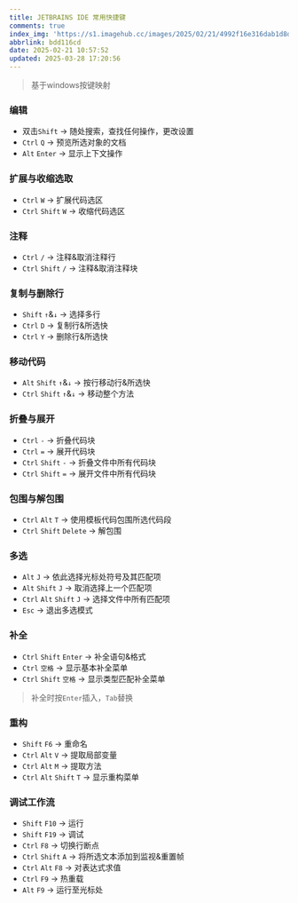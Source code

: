 ```yaml
---
title: JETBRAINS IDE 常用快捷键
comments: true
index_img: 'https://s1.imagehub.cc/images/2025/02/21/4992f16e316dab1d8dc226f3c2581239.jpg'
abbrlink: bdd116cd
date: 2025-02-21 10:57:52
updated: 2025-03-28 17:20:56
---
```


> 基于windows按键映射

### 编辑

* 双击`Shift` -> 随处搜索，查找任何操作，更改设置
* `Ctrl` `Q` -> 预览所选对象的文档
* `Alt` `Enter` -> 显示上下文操作

### 扩展与收缩选取

* `Ctrl` `W` -> 扩展代码选区
* `Ctrl` `Shift` `W` -> 收缩代码选区

### 注释
* `Ctrl` `/` -> 注释&取消注释行
* `Ctrl` `Shift` `/` -> 注释&取消注释块

### 复制与删除行
* `Shift` `↑`&`↓`  -> 选择多行
* `Ctrl` `D` -> 复制行&所选快
* `Ctrl` `Y` -> 删除行&所选快

### 移动代码
* `Alt` `Shift` `↑`&`↓` -> 按行移动行&所选快
* `Ctrl` `Shift` `↑`&`↓` -> 移动整个方法

### 折叠与展开
* `Ctrl` `-` -> 折叠代码块
* `Ctrl` `=` -> 展开代码块
* `Ctrl` `Shift` `-` -> 折叠文件中所有代码块
* `Ctrl` `Shift` `=` -> 展开文件中所有代码块

### 包围与解包围
* `Ctrl` `Alt` `T` -> 使用模板代码包围所选代码段
* `Ctrl` `Shift` `Delete` -> 解包围

### 多选
* `Alt` `J` -> 依此选择光标处符号及其匹配项
* `Alt` `Shift` `J` -> 取消选择上一个匹配项
* `Ctrl` `Alt` `Shift` `J` -> 选择文件中所有匹配项
* `Esc` -> 退出多选模式

### 补全
* `Ctrl` `Shift` `Enter` -> 补全语句&格式
* `Ctrl` `空格` -> 显示基本补全菜单
* `Ctrl` `Shift` `空格` -> 显示类型匹配补全菜单

> 补全时按`Enter`插入，`Tab`替换

### 重构
* `Shift` `F6` -> 重命名
* `Ctrl` `Alt` `V` -> 提取局部变量
* `Ctrl` `Alt` `M` -> 提取方法
* `Ctrl` `Alt` `Shift` `T` -> 显示重构菜单

### 调试工作流
* `Shift` `F10` -> 运行
* `Shift` `F19` -> 调试
* `Ctrl` `F8` -> 切换行断点
* `Ctrl` `Shift` `A` -> 将所选文本添加到监视&重置帧
* `Ctrl` `Alt` `F8` -> 对表达式求值
* `Ctrl` `F9` -> 热重载
* `Alt` `F9` -> 运行至光标处
